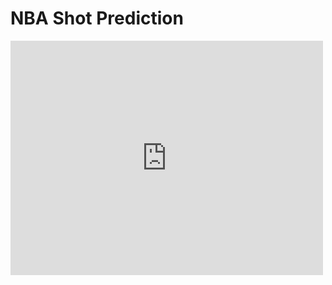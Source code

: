 # NBA Shot Prediction
<embed src="https://github.com/alexdai186/NBA_Shot_Predictor/blob/master/NBA_Shot_Log_Report.pdf" width="500" height="375" 
 type='application/pdf'>
